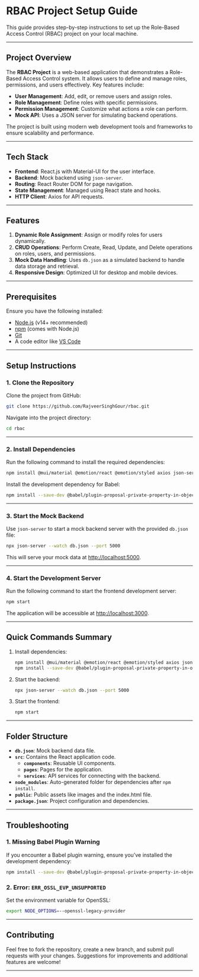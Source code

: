 # **RBAC Project Setup Guide**

This guide provides step-by-step instructions to set up the Role-Based Access Control (RBAC) project on your local machine.

---

## **Project Overview**

The **RBAC Project** is a web-based application that demonstrates a Role-Based Access Control system. It allows users to define and manage roles, permissions, and users effectively. Key features include:

- **User Management**: Add, edit, or remove users and assign roles.
- **Role Management**: Define roles with specific permissions.
- **Permission Management**: Customize what actions a role can perform.
- **Mock API**: Uses a JSON server for simulating backend operations.

The project is built using modern web development tools and frameworks to ensure scalability and performance.

---

## **Tech Stack**

- **Frontend**: React.js with Material-UI for the user interface.
- **Backend**: Mock backend using `json-server`.
- **Routing**: React Router DOM for page navigation.
- **State Management**: Managed using React state and hooks.
- **HTTP Client**: Axios for API requests.

---

## **Features**

1. **Dynamic Role Assignment**: Assign or modify roles for users dynamically.
2. **CRUD Operations**: Perform Create, Read, Update, and Delete operations on roles, users, and permissions.
3. **Mock Data Handling**: Uses `db.json` as a simulated backend to handle data storage and retrieval.
4. **Responsive Design**: Optimized UI for desktop and mobile devices.

---

## **Prerequisites**

Ensure you have the following installed:

- [Node.js](https://nodejs.org/) (v14+ recommended)
- [npm](https://www.npmjs.com/) (comes with Node.js)
- [Git](https://git-scm.com/)
- A code editor like [VS Code](https://code.visualstudio.com/)

---

## **Setup Instructions**

### **1. Clone the Repository**
Clone the project from GitHub:
```bash
git clone https://github.com/RajveerSinghGour/rbac.git
```

Navigate into the project directory:
```bash
cd rbac
```

---

### **2. Install Dependencies**

Run the following command to install the required dependencies:
```bash
npm install @mui/material @emotion/react @emotion/styled axios json-server react-router-dom
```

Install the development dependency for Babel:
```bash
npm install --save-dev @babel/plugin-proposal-private-property-in-object
```

---

### **3. Start the Mock Backend**

Use `json-server` to start a mock backend server with the provided `db.json` file:
```bash
npx json-server --watch db.json --port 5000
```

This will serve your mock data at [http://localhost:5000](http://localhost:5000).

---

### **4. Start the Development Server**

Run the following command to start the frontend development server:
```bash
npm start
```

The application will be accessible at [http://localhost:3000](http://localhost:3000).

---

## **Quick Commands Summary**

1. Install dependencies:
   ```bash
   npm install @mui/material @emotion/react @emotion/styled axios json-server react-router-dom
   npm install --save-dev @babel/plugin-proposal-private-property-in-object
   ```

2. Start the backend:
   ```bash
   npx json-server --watch db.json --port 5000
   ```

3. Start the frontend:
   ```bash
   npm start
   ```

---

## **Folder Structure**

- **`db.json`**: Mock backend data file.
- **`src`**: Contains the React application code.
  - **`components`**: Reusable UI components.
  - **`pages`**: Pages for the application.
  - **`services`**: API services for connecting with the backend.
- **`node_modules`**: Auto-generated folder for dependencies after `npm install`.
- **`public`**: Public assets like images and the index.html file.
- **`package.json`**: Project configuration and dependencies.

---

## **Troubleshooting**

### **1. Missing Babel Plugin Warning**
If you encounter a Babel plugin warning, ensure you’ve installed the development dependency:
```bash
npm install --save-dev @babel/plugin-proposal-private-property-in-object
```

### **2. Error: `ERR_OSSL_EVP_UNSUPPORTED`**
Set the environment variable for OpenSSL:
```bash
export NODE_OPTIONS=--openssl-legacy-provider
```

---

## **Contributing**

Feel free to fork the repository, create a new branch, and submit pull requests with your changes. Suggestions for improvements and additional features are welcome!

---
